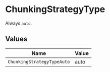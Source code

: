 # ChunkingStrategyType

Always `auto`.


## Values

| Name                       | Value                      |
| -------------------------- | -------------------------- |
| `ChunkingStrategyTypeAuto` | auto                       |